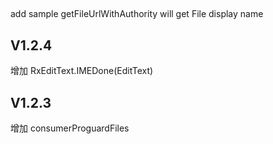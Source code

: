 ##

add sample
getFileUrlWithAuthority will get File display name

## V1.2.4

增加 RxEditText.IMEDone(EditText)

## V1.2.3

增加 consumerProguardFiles